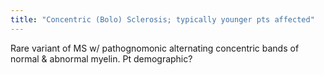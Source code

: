 ```yaml
---
title: "Concentric (Bolo) Sclerosis; typically younger pts affected"
---
```

Rare variant of MS w/ pathognomonic alternating concentric bands of normal &amp; abnormal myelin. Pt demographic?

